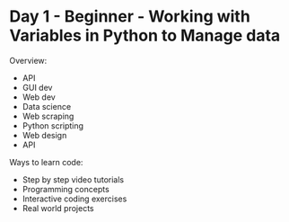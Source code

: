 # Day 1 - Beginner - Working with Variables in Python to Manage data

Overview:

- API
- GUI dev
- Web dev
- Data science
- Web scraping
- Python scripting
- Web design
- API

Ways to learn code:

- Step by step video tutorials
- Programming concepts
- Interactive coding exercises
- Real world projects
